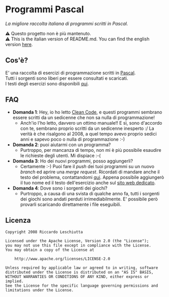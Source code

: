 # Programmi Pascal
_La migliore raccolta italiana di programmi scritti in Pascal._

⚠ Questo progetto non è più mantenuto.    
⚠ This is the italian version of README.md. You can find the english version [here](README-en.md).

## Cos'è?
E' una raccolta di esercizi di programmazione scritti in [Pascal][3].  
Tutti i sorgenti sono liberi per essere consultati e scaricati.  
I testi degli esercizi sono disponibili [qui][1].

## FAQ
- **Domanda 1**: Hey, io ho letto [Clean Code](https://www.amazon.it/Clean-Code-Handbook-Software-Craftsmanship/dp/0132350882), e questi programmi sembrano 
essere scritti da un sedicenne che non sa nulla di programmazione!  
  - Anch'io l'ho letto, davvero un ottimo manuale!! E sì, sono d'accordo con te, sembrano proprio scritti da un sedicenne inesperto :/  La verità è che risalgono al 2008, a quel tempo avevo proprio sedici anni e sapevo poco o nulla di programmazione :-)
- **Domanda 2**: puoi aiutarmi con un programma?
  - Purtroppo, per mancanza di tempo, non mi è più possibile esaudire le richieste degli utenti. Mi dispiace :-(
- **Domanda 3**: Ho dei nuovi programmi, posso aggiungerli?
  - Certamente :-)   Puoi fare il *push* dei tuoi programmi su un nuovo *branch* ed aprire una *merge request*. Ricordati di mandare anche il testo 
del problema, contattandomi [qui][2]. Appena possibile aggiungerò il tuo nome ed il testo dell'esercizio anche sul [sito web dedicato][1].
- **Domanda 4**: Dove sono i sorgenti dei giochi?
	- Purtroppo, a causa di una svista di qualche anno fa, tutti i sorgenti dei giochi sono andati perduti irrimediabilmente. E' possibile però provarli scaricando direttamente i file eseguibili.

## Licenza
	Copyright 2008 Riccardo Leschiutta

	Licensed under the Apache License, Version 2.0 (the "License");
	you may not use this file except in compliance with the License.
	You may obtain a copy of the License at
	
		http://www.apache.org/licenses/LICENSE-2.0

	Unless required by applicable law or agreed to in writing, software
	distributed under the License is distributed on an "AS IS" BASIS,
	WITHOUT WARRANTIES OR CONDITIONS OF ANY KIND, either express or implied.
	See the License for the specific language governing permissions and
	limitations under the License.




[1]:http://www.riccardoleschiutta.com/works/programmipascal/
[2]:http://www.riccardoleschiutta.com/#contacts
[3]:https://it.wikipedia.org/wiki/Pascal_(linguaggio_di_programmazione)
